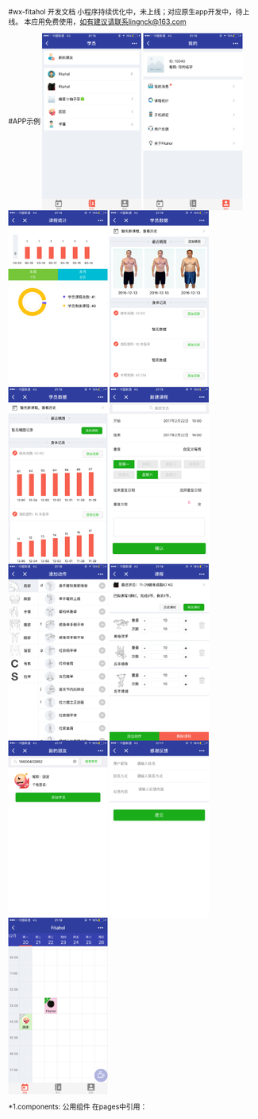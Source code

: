 #wx-fitahol 开发文档
小程序持续优化中，未上线；对应原生app开发中，待上线。
本应用免费使用，如有建议请联系lingnck@163.com

#APP示例
<img src="https://github.com/fitahol/wx-fitahol/blob/master/screen/IMG_3820.PNG" width = "200" alt="图片名称" align=center />
<img src="https://github.com/fitahol/wx-fitahol/blob/master/screen/IMG_3821.PNG" width = "200" alt="图片名称" align=center />
<img src="https://github.com/fitahol/wx-fitahol/blob/master/screen/IMG_3822.PNG" width = "200" alt="图片名称" align=center />
<img src="https://github.com/fitahol/wx-fitahol/blob/master/screen/IMG_3823.PNG" width = "200" alt="图片名称" align=center />
<img src="https://github.com/fitahol/wx-fitahol/blob/master/screen/IMG_3824.PNG" width = "200" alt="图片名称" align=center />
<img src="https://github.com/fitahol/wx-fitahol/blob/master/screen/IMG_3825.PNG" width = "200" alt="图片名称" align=center />
<img src="https://github.com/fitahol/wx-fitahol/blob/master/screen/IMG_3826.PNG" width = "200" alt="图片名称" align=center />
<img src="https://github.com/fitahol/wx-fitahol/blob/master/screen/IMG_3827.PNG" width = "200" alt="图片名称" align=center />
<img src="https://github.com/fitahol/wx-fitahol/blob/master/screen/IMG_3828.PNG" width = "200" alt="图片名称" align=center />
<img src="https://github.com/fitahol/wx-fitahol/blob/master/screen/IMG_3829.PNG" width = "200" alt="图片名称" align=center />
<img src="https://github.com/fitahol/wx-fitahol/blob/master/screen/IMG_3830.PNG" width = "200" alt="图片名称" align=center />

*1.components:  公用组件
	在pages中引用： <import src="../../components/wxTemplate.wxml" />
								<block wx:for="{{[1, 2]}}">
									<template is="{{item % 2 == 0 ? 'picker' : 'HAHA'}}" data="{{...itemData}}" />
								</block>

*2.pages:  项目页面
	新添加的页面，需在app.json中注册

*3.images:  项目图片

*4.utils:  公用函数

******************************************************************************




#引入wxss文件#

@import "../../common.wxss";

# 模板引入#
<import src="../../components/wxTemplate.wxml" />
<block wx:key="{{[1, 2]}}">
	<template is="{{item % 2 == 0 ? 'picker' : 'HAHA'}}" data="{{...itemData}}" />
</block>
<!-- include可以将目标文件除了<template/>的整个代码引入，相当于是拷贝到include位置 -->
<include src="header.wxml"/>




#  swiper #
<swiper indicator-dots="{{indicatorDots}}" autoplay="{{autoplay}}" interval="{{interval}}" duration="{{duration}}" bindchange="swiperChange">
	<block wx:for="{{imgUrls}}" wx:key="{{index}}">
		<swiper-item>
			<image src="{{item}}" class="slide-image" width="355" height="150"/>
		</swiper-item>
	</block>
</swiper>

获取id
<swiper-item data-id="{{item.id}}" >
Event.currentTarget.dataset.id


# 水平滚动 #
<!--水平滚动 ， 垂直滚动需要加height-->
<scroll-view scroll-x="true" style=" white-space: nowrap; display: flex" bindscrolltoupper="upper" bindscrolltolower="lower" bindscroll="scroll" scroll-into-view="{{toView}}" scroll-top="{{scrollTop}}">
<!-- display: inline-block-->
	<view style="width: 200px; height: 100px; display: inline-block" >
			<image class="c3-actual-img" src="https://qnmob.doubanio.com/view/movie_poster_cover/lpst/public/p2367899630.jpg?imageView2/0/q/80/w/9999/h/300/format/jpg"></image>
	</view>
</scroll-view>


"tabBar": {
	"selectedColor": "#f7604f",
	"color": "#999999",
	"borderStyle": "white",
	"backgroundColor": "#f5f5f5",
	"position": "bottom",
	"list": [{
		"pagePath": "pages/fitahol/fitahol",
		"text": "课程",
		"iconPath": "images/icons/connection-indicator-black.png",
		"selectedIconPath": "images/icons/connection-indicator.png"
	}, {
		"pagePath": "pages/member/member",
		"text": "学员",
		"iconPath": "images/icons/contacts-black.png",
		"selectedIconPath": "images/icons/contacts.png"
	}, {
		"pagePath": "pages/account/account",
		"text": "我的",
		"iconPath": "images/icons/user-account-black.png",
		"selectedIconPath": "images/icons/user-account.png"
	}]
},
